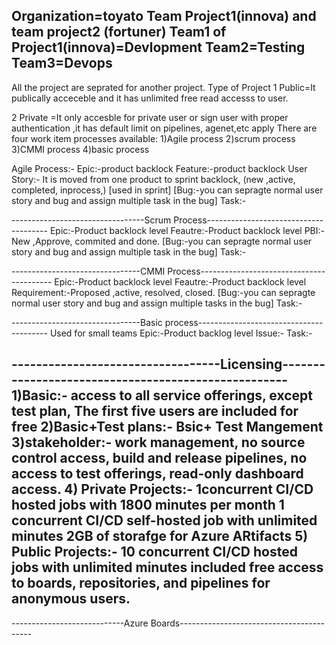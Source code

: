 Organization=toyato
Team Project1(innova) and team project2 (fortuner)
Team1 of Project1(innova)=Devlopment
Team2=Testing
Team3=Devops
--------------------------------
All the project are seprated for another project.
Type of Project 
1 Public=It publically acceceble and it has unlimited free read accesss to user.

2 Private =It only accesble for private user or sign user with proper authentication ,it has default limit on pipelines, agenet,etc apply
There are four work item processes available:
1)Agile process
2)scrum process
3)CMMI process
4)basic process

Agile Process:-
Epic:-product backlock 
Feature:-product backlock
User Story:- It is moved from one product to sprint backlock, (new ,active, completed, inprocess,) [used in sprint]
[Bug:-you can sepragte normal user story and bug and assign multiple task in the bug]
Task:-

---------------------------------Scrum Process--------------------------------------
Epic:-Product backlock level
Feautre:-Product backlock level
PBI:-New ,Approve, commited and done.
[Bug:-you can sepragte normal user story and bug and assign multiple task in the bug]
Task:-

--------------------------------CMMI Process-----------------------------------------
Epic:-Product backlock level
Feautre:-Product backlock level
Requirement:-Proposed ,active, resolved, closed.
[Bug:-you can sepragte normal user story and bug and assign multiple tasks in the bug]
Task:-

--------------------------------Basic process----------------------------------------
Used for small teams
Epic:-Product backlog level
Issue:-
Task:-

----------------------------------Licensing----------------------------------------------------
1)Basic:- access to all service offerings, except test plan,
        The first five users are included for free
2)Basic+Test plans:- Bsic+ Test Mangement
3)stakeholder:- work management, 
                no source control access, 
                build and release pipelines, 
                no access to test offerings, 
                read-only dashboard access.
4) Private Projects:- 1concurrent CI/CD hosted jobs with 1800 minutes per month
                        1 concurrent CI/CD self-hosted job with unlimited minutes
                        2GB of storafge for Azure ARtifacts
5) Public Projects:- 10 concurrent CI/CD hosted jobs with unlimited minutes included
                      free access to boards, repositories, and pipelines for anonymous users.
---------------------------------------------------------------------------------------------------

----------------------------Azure Boards-----------------------------------------




